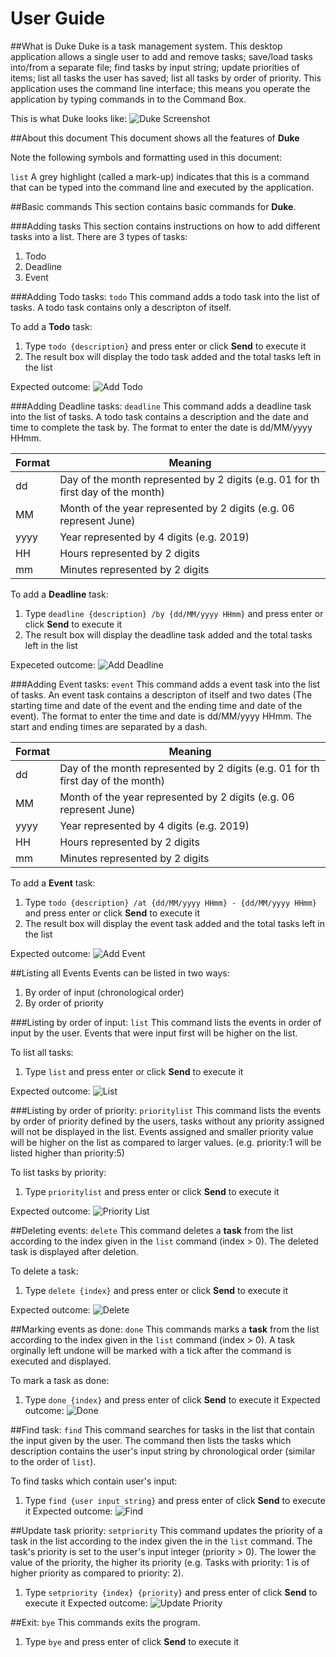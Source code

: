 # User Guide

##What is Duke
Duke is a task management system. This desktop application allows a single user to add and remove tasks; save/load tasks into/from a separate file; find tasks by input string; update priorities of items; list all tasks the user has saved; list all tasks by order of priority. This application uses the command line interface; this means you operate the application by typing commands in to the Command Box.

This is what Duke looks like:
![Duke Screenshot](/docs/Ui.png)

##About this document
This document shows all the features of **Duke**

Note the following symbols and formatting used in this document: 

`list` A grey highlight (called a mark-up) indicates that this is a command that can be typed into the command line and executed by the application.

##Basic commands
This section contains basic commands for **Duke**.

###Adding tasks
This section contains instructions on how to add different tasks into a list. There are 3 types of tasks:

1. Todo
2. Deadline
3. Event

###Adding Todo tasks: `todo`
This command adds a todo task into the list of tasks. A todo task contains only a descripton of itself.

To add a **Todo** task:

1. Type `todo {description}` and press enter or click **Send** to execute it
2. The result box will display the todo task added and the total tasks left in the list

Expected outcome:
![Add Todo](/docs/addTodo.png)

###Adding Deadline tasks: `deadline`
This command adds a deadline task into the list of tasks. A todo task contains a description and the date and time to complete the task by. The format to enter the date is dd/MM/yyyy HHmm. 

Format | Meaning
------------ | -------------
dd | Day of the month represented by 2 digits (e.g. 01 for th first day of the month)
MM | Month of the year represented by 2 digits (e.g. 06 represent June)
yyyy | Year represented by 4 digits (e.g. 2019)
HH | Hours represented by 2 digits
mm | Minutes represented by 2 digits

To add a **Deadline** task:

1. Type `deadline {description} /by {dd/MM/yyyy HHmm}` and press enter or click **Send** to execute it
2. The result box will display the deadline task added and the total tasks left in the list

Expeceted outcome:
![Add Deadline](/docs/addDeadline.png)

###Adding Event tasks: `event`
This command adds a event task into the list of tasks. An event task contains a descripton of itself and two dates (The starting time and date of the event and the ending time and date of the event). The format to enter the time and date is dd/MM/yyyy HHmm. The start and ending times are separated by a dash.

Format | Meaning
------------ | -------------
dd | Day of the month represented by 2 digits (e.g. 01 for th first day of the month)
MM | Month of the year represented by 2 digits (e.g. 06 represent June)
yyyy | Year represented by 4 digits (e.g. 2019)
HH | Hours represented by 2 digits
mm | Minutes represented by 2 digits

To add a **Event** task:

1. Type `todo {description} /at {dd/MM/yyyy HHmm} - {dd/MM/yyyy HHmm}` and press enter or click **Send** to execute it
2. The result box will display the event task added and the total tasks left in the list

Expected outcome:
![Add Event](/docs/addEvent.png)

##Listing all Events
Events can be listed in two ways:
1. By order of input (chronological order)
2. By order of priority

###Listing by order of input: `list`
This command lists the events in order of input by the user. Events that were input first will be higher on the list.

To list all tasks:

1. Type `list` and press enter or click **Send** to execute it

Expected outcome:
![List](/docs/list.png)

###Listing by order of priority: `prioritylist`
This command lists the events by order of priority defined by the users, tasks without any priority assigned will not be displayed in the list. Events assigned and smaller priority value will be higher on the list as compared to larger values. (e.g. priority:1 will be listed higher than priority:5)

To list tasks by priority:

1. Type `prioritylist` and press enter or click **Send** to execute it

Expected outcome:
![Priority List](/docs/priorityList.png)

##Deleting events: `delete`
This command deletes a **task** from the list according to the index given in the `list` command (index > 0). The deleted task is displayed after deletion.

To delete a task:

1. Type `delete {index}` and press enter or click **Send** to execute it

Expected outcome:
![Delete](/docs/delete.png)

##Marking events as done: `done`
This commands marks a **task** from the list according to the index given in the `list` command (index > 0). A task orginally left undone will be marked with a tick after the command is executed and displayed.

To mark a task as done:

1. Type `done {index}` and press enter of click **Send** to execute it
Expected outcome:
![Done](/docs/done.png)

##Find task: `find` 
This command searches for tasks in the list that contain the input given by the user. The command then lists the tasks which description contains the user's input string by chronological order (similar to the order of `list`).

To find tasks which contain user's input:

1. Type `find {user input string}` and press enter of click **Send** to execute it
Expected outcome:
![Find](/docs/find.png)

##Update task priority: `setpriority`
This command updates the priority of a task in the list according to the index given the in the `list` command. The task's priority is set to the user's input integer (priority > 0). The lower the value of the priority, the higher its priority (e.g. Tasks with priority: 1 is of higher priority as compared to priority: 2).

1. Type `setpriority {index} {priority}` and press enter of click **Send** to execute it
Expected outcome:
![Update Priority](/docs/setPriority.png)

##Exit: `bye`
This commands exits the program.

1. Type `bye` and press enter of click **Send** to execute it